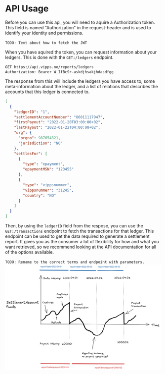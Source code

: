 <!-- START_METADATA
---
title: API Usage
sidebar_position: 3

---

END_METADATA -->

# API Usage

Before you can use this api, you will need to aquire a Authorization token. This field is named "Authorization" in the request-header and is used to identify your identity and permissions.

`TODO: Text about how to fetch the JWT`

When you have aquired the token, you can request information about your ledgers.
This is done with the `GET:/ledgers` endpoint.

```http
GET https://api.vipps.no/reports/ledgers
Authorization: Bearer W_IfBcSr-askdjhsakjhdasdfgg
```

The response from this will include the ledgers you have access to, some meta-information about the ledger, and a list of relations that describes the accounts that this ledger is connected to.

```json
[
  {
    "ledgerID": "1",
    "settlementAccountNumber": "86011117947",
    "firstPayout": "2022-01-20T03:00:00+02",
    "lastPayout": "2022-01-22T04:00:00+02",
    "org": {
      "orgno": 987654321,
      "jurisdiction": "NO"
    },
    "settlesFor": [
      {
        "type": "epayment",
        "epaymentMSN": "123455"
      },
      {
        "type": "vippsnummer",
        "vippsnummer": "31245",
        "country": "NO"
      }
    ]
  }
]
```

Then, by using the `ledgerID` field from the respose, you can use the `GET:/transactions` endpoint to fetch the transactions for that ledger.
This endpoint can be used to get the data required to generate a settlement report.
It gives you as the consumer a lot of flexibility for how and what you want retrieved, so we recommend looking at the API documentation for all of the options available.

`TODO: Rename to the correct terms and endpoint with parameters.`
![Settlement](./images/adr-settlement-0001.png)
